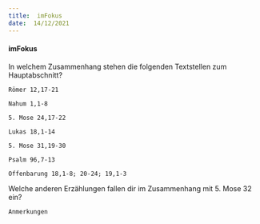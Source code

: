 ```yaml
---
title:  imFokus
date:  14/12/2021
---
```


#### imFokus

In welchem Zusammenhang stehen die folgenden Textstellen zum Hauptabschnitt?

`Römer 12,17-21`

`Nahum 1,1-8`

`5. Mose 24,17-22`

`Lukas 18,1-14`

`5. Mose 31,19-30`

`Psalm 96,7-13`

`Offenbarung 18,1-8; 20-24; 19,1-3`

Welche anderen Erzählungen fallen dir im Zusammenhang mit 5. Mose 32 ein?

`Anmerkungen`
